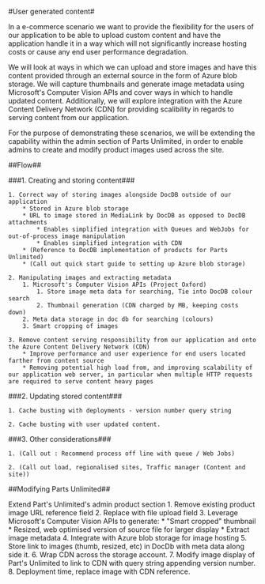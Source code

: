 #User generated content#

In a e-commerce scenario we want to provide the flexibility for the users of our application to be able to upload custom content and have the application handle it in a way which will not significantly increase hosting costs or cause any end user performance degradation.

We will look at ways in which we can upload and store images and have this content provided through an external source in the form of Azure blob storage. We will capture thumbnails and generate image metadata using Microsoft's Computer Vision APIs and cover ways in which to handle updated content. Additionally, we will explore integration with the Azure Content Delivery Network (CDN) for providing scalibility in regards to serving content from our application.

For the purpose of demonstrating these scenarios, we will be extending the capability within the admin section of Parts Unlimited, in order to enable admins to create and modify product images used across the site.

##Flow##

###1. Creating and storing content###

	1. Correct way of storing images alongside DocDB outside of our application
		* Stored in Azure blob storage
		* URL to image stored in MediaLink by DocDB as opposed to DocDB attachments
			* Enables simplified integration with Queues and WebJobs for out-of-process image manipulation
			* Enables simplified integration with CDN
		* (Reference to DocDB implementation of products for Parts Unlimited)
		* (Call out quick start guide to setting up Azure blob storage)
		
	2. Manipulating images and extracting metadata	
		1. Microsoft's Computer Vision APIs (Project Oxford)
			1. Store image meta data for searching, Tie into DocDB colour search
			2. Thumbnail generation (CDN charged by MB, keeping costs down)			
		2. Meta data storage in doc db for searching (colours) 
		3. Smart cropping of images 
				
	3. Remove content serving responsibility from our application and onto the Azure Content Delivery Network (CDN)
		* Improve performance and user experience for end users located farther from content source
		* Removing potential high load from, and improving scalability of our application web server, in particular when multiple HTTP requests are required to serve content heavy pages
		
###2. Updating stored content###
		
	1. Cache busting with deployments - version number query string
	
	2. Cache busting with user updated content.
	
###3. Other considerations###
		
	1. (Call out : Recommend process off line with queue / Web Jobs)
	
	2. (Call out load, regionalised sites, Traffic manager (Content and site))	

##Modifying Parts Unlimited##

Extend Part's Unlimited's admin product section
	1. Remove existing product image URL reference field
	2. Replace with file upload field
	3. Leverage Microsoft's Computer Vision APIs to generate:
		* "Smart cropped" thumbnail
		* Resized, web optimised version of source file for larger display
		* Extract image metadata
	4. Integrate with Azure blob storage for image hosting
	5. Store link to images (thumb, resized, etc) in DocDb with meta data along side it.
	6. Wrap CDN across the storage account.
	7. Modify image display of Part's Unlimited to link to CDN with query string appending version number.
	8. Deployment time, replace image with CDN reference.

 





